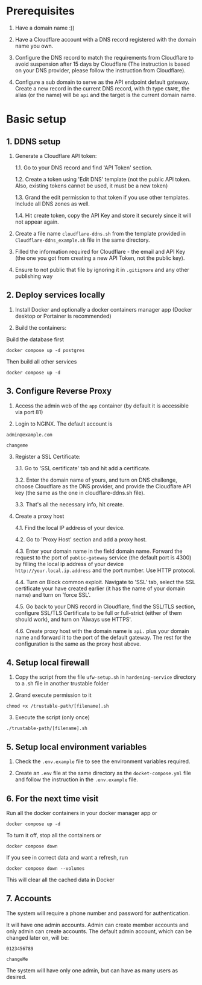 # Prerequisites

1. Have a domain name :))

2. Have a Cloudflare account with a DNS record registered with the domain name you own.

3. Configure the DNS record to match the requirements from Cloudflare to avoid suspension after 15 days by Cloudflare (The instruction is based on your DNS provider, please follow the instruction from Cloudflare).

4. Configure a sub domain to serve as the API endpoint default gateway. Create a new record in the current DNS record, with th type `CNAME`, the alias (or the name) will be `api` and the target is the current domain name.

# Basic setup

## 1. DDNS setup

1. Generate a Cloudflare API token:

   1.1. Go to your DNS record and find 'API Token' section.

   1.2. Create a token using 'Edit DNS' template (not the public API token. Also, existing tokens cannot be used, it must be a new token)

   1.3. Grand the edit permission to that token if you use other templates. Include all DNS zones as well.

   1.4. Hit create token, copy the API Key and store it securely since it will not appear again.

2. Create a file name `cloudflare-ddns.sh` from the template provided in `Cloudflare-ddns_example.sh` file in the same directory.

3. Filled the information required for Cloudflare - the email and API Key (the one you got from creating a new API Token, not the public key).

4. Ensure to not public that file by ignoring it in `.gitignore` and any other publishing way

## 2. Deploy services locally

1. Install Docker and optionally a docker containers manager app (Docker desktop or Portainer is recommended)

2. Build the containers:

Build the database first

```
docker compose up -d postgres
```

Then build all other services

```
docker compose up -d
```

## 3. Configure Reverse Proxy

1. Access the admin web of the `app` container (by default it is accessible via port 81)

2. Login to NGINX. The default account is

```
admin@example.com

changeme
```

3. Register a SSL Certificate:

   3.1. Go to 'SSL certificate' tab and hit add a certificate.

   3.2. Enter the domain name of yours, and turn on DNS challenge, choose Cloudflare as the DNS provider, and provide the Cloudflare API key (the same as the one in cloudflare-ddns.sh file).

   3.3. That's all the necessary info, hit create.

4. Create a proxy host

   4.1. Find the local IP address of your device.

   4.2. Go to 'Proxy Host' section and add a proxy host.

   4.3. Enter your domain name in the field domain name. Forward the request to the port of `public-gateway` service (the default port is 4300) by filling the local ip address of your device `http://your.local.ip.address` and the port number. Use HTTP protocol.

   4.4. Turn on Block common exploit. Navigate to 'SSL' tab, select the SSL certificate your have created earlier (it has the name of your domain name) and turn on 'force SSL'.

   4.5. Go back to your DNS record in Cloudflare, find the SSL/TLS section, configure SSL/TLS Certificate to be full or full-strict (either of them should work), and turn on 'Always use HTTPS'.

   4.6. Create proxy host with the domain name is `api.` plus your domain name and forward it to the port of the default gateway. The rest for the configuration is the same as the proxy host above.

## 4. Setup local firewall

1. Copy the script from the file `ufw-setup.sh` in `hardening-service` directory to a .sh file in another trustable folder

2. Grand execute permission to it

```
chmod +x /trustable-path/[filename].sh
```

3. Execute the script (only once)

```
./trustable-path/[filename].sh
```

## 5. Setup local environment variables

1. Check the `.env.example` file to see the environment variables required.

2. Create an `.env` file at the same directory as the `docket-compose.yml` file and follow the instruction in the `.env.example` file.

## 6. For the next time visit

Run all the docker containers in your docker manager app or

```
docker compose up -d
```

To turn it off, stop all the containers or

```
docker compose down
```

If you see in correct data and want a refresh, run

```
docker compose down --volumes
```

This will clear all the cached data in Docker

## 7. Accounts

The system will require a phone number and password for authentication.

It will have one admin accounts. Admin can create member accounts and only admin can create accounts.
The default admin account, which can be changed later on, will be:

```
0123456789

changeMe
```

The system will have only one admin, but can have as many users as desired.
